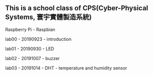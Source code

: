 ## This is a school class of CPS(Cyber-Physical Systems, 寰宇實體製造系統)

Raspberry Pi - Raspbian

lab00 - 20190923 - introduction

lab01 - 20190930 - LED

lab02 - 20191007 - buzzer

lab03 - 20191014 - DHT - temperature and humidity sensor

